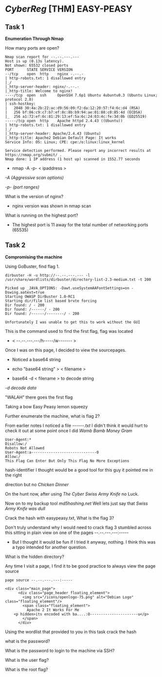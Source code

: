 # *CyberReg* [THM] EASY-PEASY
## Task 1 ##
**Enumeration Through Nmap**

How many ports are open?

```
Nmap scan report for --.--.---.---
Host is up (0.13s latency).
Not shown: 65532 closed ports
PORT      STATE SERVICE VERSION
--/tcp    open  http    nginx -.--.-
| http-robots.txt: 1 disallowed entry
|_/
|_http-server-header: nginx/-.--.-
|_http-title: Welcome to nginx!
----/tcp  open  ssh     OpenSSH 7.6p1 Ubuntu 4ubuntu0.3 (Ubuntu Linux; protocol 2.0)
| ssh-hostkey:
|   2048 30:4a:2b:22:ac:d9:56:09:f2:da:12:20:57:f4:6c:d4 (RSA)
|   256 bf:86:c9:c7:b7:ef:8c:8b:b9:94:ae:01:88:c0:85:4d (ECDSA)
|_  256 a1:72:ef:6c:81:29:13:ef:5a:6c:24:03:4c:fe:3d:0b (ED25519)
-----/tcp open  http    Apache httpd 2.4.43 ((Ubuntu))
| http-robots.txt: 1 disallowed entry
|_/
|_http-server-header: Apache/2.4.43 (Ubuntu)
|_http-title: Apache2 Debian Default Page: It works
Service Info: OS: Linux; CPE: cpe:/o:linux:linux_kernel

Service detection performed. Please report any incorrect results at https://nmap.org/submit/ .
Nmap done: 1 IP address (1 host up) scanned in 1552.77 seconds
```

* nmap -A -p- < ipaddress >

*-A (Aggressive scan options)*

*-p- (port ranges)*

What is the version of nginx?

* nginx version was shown in nmap scan

What is running on the highest port?

* The highest port is 11 away for the total number of networking ports (65535)

## Task 2 ##

**Compromising the machine**

Using GoBuster, find flag 1.

```
dirbuster -H -u http://--.--.---.--- -l /usr/share/wordlists/dirbuster/directory-list-2.3-medium.txt -t 200

Picked up _JAVA_OPTIONS: -Dawt.useSystemAAFontSettings=on -Dswing.aatext=true
Starting OWASP DirBuster 1.0-RC1
Starting dir/file list based brute forcing
Dir found: / - 200
Dir found: /------/ - 200
Dir found: /------/--------/ - 200

Unfortunately I was unable to get this to work without the GUI
```

This is the command used to find the first flag, flag was located

* < --.--.---.---/h-----/w------- >

Once I was on this page, I decided to view the sourcepages.

* Noticed a base64 string

* echo "base64 string" > < filename >

* base64 -d < filename > to decode string

*-d decode data*

"WALAH" there goes the first flag

Taking a bow Easy Peasy lemon squeezy

Further enumerate the machine, what is flag 2?

From earlier notes I noticed a file *------.txt*
I didn't think it would hurt to check it out at some point once I did
*Wamb Bamb Money Gram*

```
User-Agent:*
Disallow:/
Robots Not Allowed
User-Agent:a------------------------------0
Allow:/
This Flag Can Enter But Only This Flag No More Exceptions
```
hash-identifier I thought would be a good tool for this guy it pointed me in the right

direction but no *Chicken Dinner*

On the hunt now, after using *The Cyber Swiss Army Knife* no Luck.

Now on to my backup tool *md5hashing.net* Well lets just say that *Swiss Army Knife was dull*

Crack the hash with easypeasy.txt, What is the flag 3?

Don't truly understand why I would need to crack flag 3 stumbled across this sitting in plain
view on one of the pages --.--.---.---:-----

* But I thought it would be fun if I tried it anyway, nothing. I think this was a typo intended
for another question.

What is the hidden directory?

Any time I visit a page, I find it to be good practice to always view the page source
```
page source --.--.---.---:-----

<div class="main_page">
      <div class="page_header floating_element">
        <img src="/icons/openlogo-75.png" alt="Debian Logo" class="floating_element"/>
        <span class="floating_element">
          Apache 2 It Works For Me
	<p hidden>its encoded with ba....:O----------------------u</p>
        </span>
      </div>
```


Using the wordlist that provided to you in this task crack the hash

what is the password?

What is the password to login to the machine via SSH?

What is the user flag?

What is the root flag?
